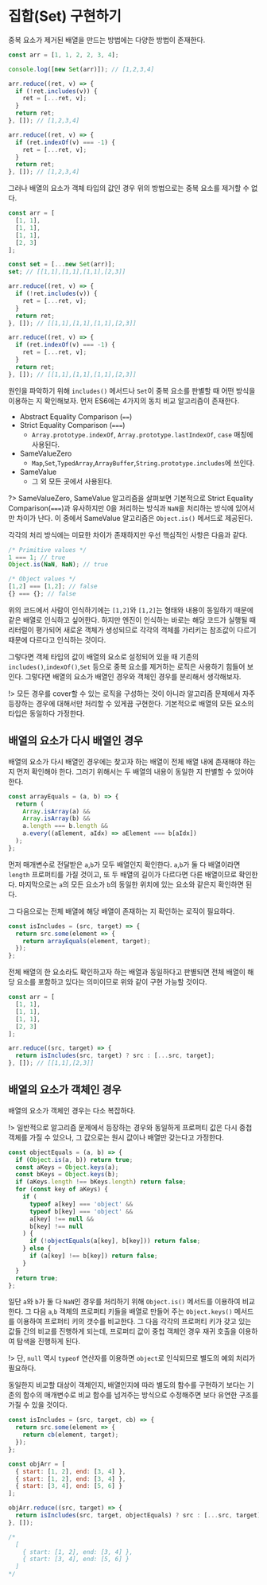 # 집합(Set) 구현하기

중복 요소가 제거된 배열을 만드는 방법에는 다양한 방법이 존재한다.

```javascript
const arr = [1, 1, 2, 2, 3, 4];

console.log([new Set(arr)]); // [1,2,3,4]

arr.reduce((ret, v) => {
  if (!ret.includes(v)) {
    ret = [...ret, v];
  }
  return ret;
}, []); // [1,2,3,4]

arr.reduce((ret, v) => {
  if (ret.indexOf(v) === -1) {
    ret = [...ret, v];
  }
  return ret;
}, []); // [1,2,3,4]
```

그러나 배열의 요소가 객체 타입의 값인 경우 위의 방법으로는 중복 요소를 제거할 수 없다.

```javascript
const arr = [
  [1, 1],
  [1, 1],
  [1, 1],
  [2, 3]
];

const set = [...new Set(arr)];
set; // [[1,1],[1,1],[1,1],[2,3]]

arr.reduce((ret, v) => {
  if (!ret.includes(v)) {
    ret = [...ret, v];
  }
  return ret;
}, []); // [[1,1],[1,1],[1,1],[2,3]]

arr.reduce((ret, v) => {
  if (ret.indexOf(v) === -1) {
    ret = [...ret, v];
  }
  return ret;
}, []); // [[1,1],[1,1],[1,1],[2,3]]
```

원인을 파악하기 위해 `includes()` 메서드나 `Set`이 중복 요소를 판별할 때 어떤 방식을 이용하는 지 확인해보자. 먼저 ES6에는 4가지의 동치 비교 알고리즘이 존재한다.

- Abstract Equality Comparison (`==`)
- Strict Equality Comparison (`===`)
  - `Array.prototype.indexOf`, `Array.prototype.lastIndexOf`, `case` 매칭에 사용된다.
- SameValueZero
  - `Map`,`Set`,`TypedArray`,`ArrayBuffer`,`String.prototype.includes`에 쓰인다.
- SameValue
  - 그 외 모든 곳에서 사용된다.

?> SameValueZero, SameValue 알고리즘을 살펴보면 기본적으로 Strict Equality Comparison(`===`)과 유사하지만 0을 처리하는 방식과 `NaN`을 처리하는 방식에 있어서만 차이가 난다. 이 중에서 SameValue 알고리즘은 `Object.is()` 메서드로 제공된다.

각각의 처리 방식에는 미묘한 차이가 존재하지만 우선 핵심적인 사항은 다음과 같다.

```javascript
/* Primitive values */
1 === 1; // true
Object.is(NaN, NaN); // true

/* Object values */
[1,2] === [1,2]; // false
{} === {}; // false
```

위의 코드에서 사람이 인식하기에는 `[1,2]`와 `[1,2]`는 형태와 내용이 동일하기 때문에 같은 배열로 인식하고 싶어한다. 하지만 엔진이 인식하는 바로는 해당 코드가 실행될 때 리터럴이 평가되어 새로운 객체가 생성되므로 각각의 객체를 가리키는 참조값이 다르기 때문에 다르다고 인식하는 것이다.

그렇다면 객체 타입의 값이 배열의 요소로 설정되어 있을 때 기존의 `includes()`,`indexOf()`,`Set` 등으로 중복 요소를 제거하는 로직은 사용하기 힘들어 보인다. 그렇다면 배열의 요소가 배열인 경우와 객체인 경우를 분리해서 생각해보자.

!> 모든 경우를 cover할 수 있는 로직을 구성하는 것이 아니라 알고리즘 문제에서 자주 등장하는 경우에 대해서만 처리할 수 있게끔 구현한다. 기본적으로 배열의 모든 요소의 타입은 동일하다 가정한다.

## 배열의 요소가 다시 배열인 경우

배열의 요소가 다시 배열인 경우에는 찾고자 하는 배열이 전체 배열 내에 존재해야 하는지 먼저 확인해야 한다. 그러기 위해서는 두 배열의 내용이 동일한 지 판별할 수 있어야 한다.

```javascript
const arrayEquals = (a, b) => {
  return (
    Array.isArray(a) &&
    Array.isArray(b) &&
    a.length === b.length &&
    a.every((aElement, aIdx) => aElement === b[aIdx])
  );
};
```

먼저 매개변수로 전달받은 `a`,`b`가 모두 배열인지 확인한다. `a`,`b`가 둘 다 배열이라면 `length` 프로퍼티를 가질 것이고, 또 두 배열의 길이가 다르다면 다른 배열이므로 확인한다. 마지막으로는 `a`의 모든 요소가 `b`의 동일한 위치에 있는 요소와 같은지 확인하면 된다.

그 다음으로는 전체 배열에 해당 배열이 존재하는 지 확인하는 로직이 필요하다.

```javascript
const isIncludes = (src, target) => {
  return src.some(element => {
    return arrayEquals(element, target);
  });
};
```

전체 배열의 한 요소라도 확인하고자 하는 배열과 동일하다고 판별되면 전체 배열이 해당 요소를 포함하고 있다는 의미이므로 위와 같이 구현 가능할 것이다.

```javascript
const arr = [
  [1, 1],
  [1, 1],
  [1, 1],
  [2, 3]
];

arr.reduce((src, target) => {
  return isIncludes(src, target) ? src : [...src, target];
}, []); // [[1,1],[2,3]]
```

## 배열의 요소가 객체인 경우

배열의 요소가 객체인 경우는 다소 복잡하다.

!> 일반적으로 알고리즘 문제에서 등장하는 경우와 동일하게 프로퍼티 값은 다시 중첩 객체를 가질 수 있으나, 그 값으로는 원시 값이나 배열만 갖는다고 가정한다.

```javascript
const objectEquals = (a, b) => {
  if (Object.is(a, b)) return true;
  const aKeys = Object.keys(a);
  const bKeys = Object.keys(b);
  if (aKeys.length !== bKeys.length) return false;
  for (const key of aKeys) {
    if (
      typeof a[key] === 'object' &&
      typeof b[key] === 'object' &&
      a[key] !== null &&
      b[key] !== null
    ) {
      if (!objectEquals(a[key], b[key])) return false;
    } else {
      if (a[key] !== b[key]) return false;
    }
  }
  return true;
};
```

일단 `a`와 `b`가 둘 다 `NaN`인 경우를 처리하기 위해 `Object.is()` 메서드를 이용하여 비교한다. 그 다음 `a`,`b` 객체의 프로퍼티 키들을 배열로 만들어 주는 `Object.keys()` 메서드를 이용하여 프로퍼티 키의 갯수를 비교한다. 그 다음 각각의 프로퍼티 키가 갖고 있는 값들 간의 비교를 진행하게 되는데, 프로퍼티 값이 중첩 객체인 경우 재귀 호출을 이용하여 탐색을 진행하게 된다.

!> 단, `null` 역시 `typeof` 연산자를 이용하면 `object`로 인식되므로 별도의 예외 처리가 필요하다.

동일한지 비교할 대상이 객체인지, 배열인지에 따라 별도의 함수를 구현하기 보다는 기존의 함수의 매개변수로 비교 함수를 넘겨주는 방식으로 수정해주면 보다 유연한 구조를 가질 수 있을 것이다.

```javascript
const isIncludes = (src, target, cb) => {
  return src.some(element => {
    return cb(element, target);
  });
};
```

```javascript
const objArr = [
  { start: [1, 2], end: [3, 4] },
  { start: [1, 2], end: [3, 4] },
  { start: [3, 4], end: [5, 6] }
];

objArr.reduce((src, target) => {
  return isIncludes(src, target, objectEquals) ? src : [...src, target];
}, []);

/* 
  [
    { start: [1, 2], end: [3, 4] },
    { start: [3, 4], end: [5, 6] }
  ]
*/
```
